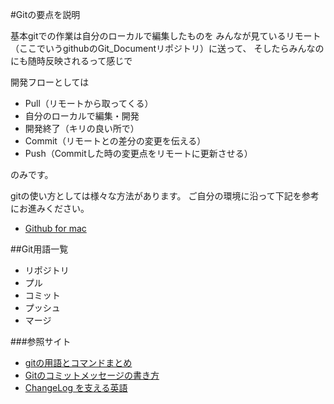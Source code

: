 #Gitの要点を説明

基本gitでの作業は自分のローカルで編集したものを
みんなが見ているリモート（ここでいうgithubのGit_Documentリポジトリ）に送って、
そしたらみんなのにも随時反映されるって感じで

開発フローとしては

* Pull（リモートから取ってくる）
* 自分のローカルで編集・開発
* 開発終了（キリの良い所で）
* Commit（リモートとの差分の変更を伝える）
* Push（Commitした時の変更点をリモートに更新させる）

のみです。


gitの使い方としては様々な方法があります。
ご自分の環境に沿って下記を参考にお進みください。

* [Github for mac](https://github.com/techlogics/Git_Document/blob/master/github.md)


##Git用語一覧
* リポジトリ
* プル
* コミット
* プッシュ
* マージ

###参照サイト
* [gitの用語とコマンドまとめ](http://qiita.com/yusukaaay/items/56de8e5f3f0d888906d1)
* [Gitのコミットメッセージの書き方](http://qiita.com/itosho/items/9565c6ad2ffc24c09364)
* [ChangeLog を支える英語](https://gist.github.com/hayajo/3938098)

